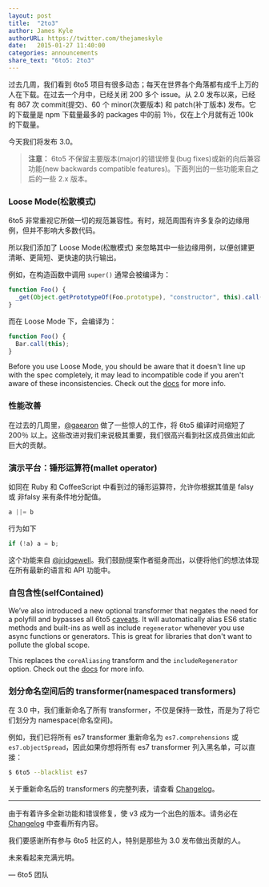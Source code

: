 ```yaml
---
layout: post
title:  "2to3"
author: James Kyle
authorURL: https://twitter.com/thejameskyle
date:   2015-01-27 11:40:00
categories: announcements
share_text: "6to5: 2to3"
---
```


过去几周，我们看到 6to5 项目有很多动态；每天在世界各个角落都有成千上万的人在下载。在过去一个月中，已经关闭 200 多个 issue。从 2.0 发布以来，已经有 867 次 commit(提交)、60 个 minor(次要版本) 和 patch(补丁版本) 发布。它的下载量是 npm 下载量最多的 packages 中的前 1％，仅在上个月就有近 100k 的下载量。

今天我们将发布 3.0。

<!--truncate-->

> **注意：** 6to5 不保留主要版本(major)的错误修复(bug fixes)或新的向后兼容功能(new backwards compatible features)。下面列出的一些功能来自之后的一些 2.x 版本。

### Loose Mode(松散模式)

6to5 非常重视它所做一切的规范兼容性。有时，规范周围有许多复杂的边缘用例，但并不影响大多数代码。

所以我们添加了 Loose Mode(松散模式) 来忽略其中一些边缘用例，以便创建更清晰、更简短、更快速的执行输出。

例如，在构造函数中调用 `super()` 通常会被编译为：

```js title="JavaScript"
function Foo() {
  _get(Object.getPrototypeOf(Foo.prototype), "constructor", this).call(this);
}
```

而在 Loose Mode 下，会编译为：

```js title="JavaScript"
function Foo() {
  Bar.call(this);
}
```

Before you use Loose Mode, you should be aware that it doesn't line up with the spec completely, it may lead to incompatible code if you aren't aware of these inconsistencies. Check out the [docs](https://hzoo.github.io/babel.github.io/docs/usage/loose/) for more info.

### 性能改善

在过去的几周里，[@gaearon](https://github.com/gaearon) 做了一些惊人的工作，将 6to5 编译时间缩短了 200％ 以上。这些改进对我们来说极其重要，我们很高兴看到社区成员做出如此巨大的贡献。

### 演示平台：锤形运算符(mallet operator)

如同在 Ruby 和 CoffeeScript 中看到过的锤形运算符，允许你根据其值是 falsy 或 非falsy 来有条件地分配值。

```js title="JavaScript"
a ||= b
```

行为如下

```js title="JavaScript"
if (!a) a = b;
```

这个功能来自 [@jridgewell](https://github.com/jridgewell)。我们鼓励提案作者挺身而出，以便将他们的想法体现在所有最新的语言和 API 功能中。

### 自包含性(selfContained)

We’ve also introduced a new optional transformer that negates the need for a polyfill and bypasses all 6to5 [caveats](https://hzoo.github.io/babel.github.io/docs/usage/caveats/). It will automatically alias ES6 static methods and built-ins as well as include `regenerator` whenever you use async functions or generators. This is great for libraries that don't want to pollute the global scope.

This replaces the `coreAliasing` transform and the `includeRegenerator` option. Check out the [docs](https://hzoo.github.io/babel.github.io/docs/usage/transformers#selfContained) for more info.

### 划分命名空间后的 transformer(namespaced transformers)

在 3.0 中，我们重新命名了所有 transformer，不仅是保持一致性，而是为了将它们划分为 namespace(命名空间)。

例如，我们已将所有 es7 transformer 重新命名为 `es7.comprehensions` 或 `es7.objectSpread`，因此如果你想将所有 es7 transformer 列入黑名单，可以直接：

```sh title="Shell"
$ 6to5 --blacklist es7
```

关于重新命名后的 transformers 的完整列表，请查看 [Changelog](https://github.com/babel/babel/blob/master/.github/CHANGELOG-6to5.md)<!--https://github.com/6to5/6to5/blob/master/CHANGELOG.md#300-->。

---

由于有着许多全新功能和错误修复，使 v3 成为一个出色的版本。请务必在 [Changelog](https://github.com/babel/babel/blob/master/.github/CHANGELOG-6to5.md)<!--https://github.com/6to5/6to5/blob/master/CHANGELOG.md#300--> 中查看所有内容。

我们要感谢所有参与 6to5 社区的人，特别是那些为 3.0 发布做出贡献的人。

未来看起来充满光明。

<p class="text-right">— 6to5 团队</p>
